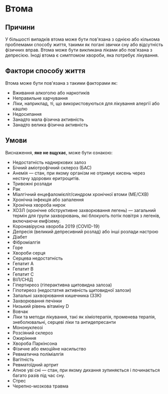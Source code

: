 # Втома

## Причини

У більшості випадків втома може бути пов'язана з однією або кількома проблемами способу життя, такими як погані звички сну або відсутність фізичних вправ. Втома може бути викликана ліками або пов'язана з депресією. Іноді втома є симптомом хвороби, яка потребує лікування.

## Фактори способу життя

Втома може бути пов'язана з такими факторами як:

- Вживання алкоголю або наркотиків
- Неправильне харчування
- Ліки, наприклад, ті, що використовуються для лікування алергії або кашлю
- Недосипання
- Занадто мала фізична активність
- Занадто велика фізична активність

## Умови

Виснаження, **яке не вщухає**, може бути ознакою:

- Недостатність надниркових залоз
- Бічний аміотрофічний склероз (БАС)
- Анемія — стан, при якому організм не отримує кисень через нестачу здорових еритроцитів.
- Тривожні розлади
- Рак
- Міалгічний енцефаломієліт/синдром хронічної втоми (МЕ/СХВ)
- Хронічна інфекція або запалення
- Хронічна хвороба нирок
- ХОЗЛ (хронічне обструктивне захворювання легень) — загальний термін для групи захворювань, які блокують потік повітря з легенів, включаючи емфізему.
- Коронавірусна хвороба 2019 (COVID-19)
- Депресія (великий депресивний розлад) або інші розлади настрою
- Діабет
- Фіброміалгія
- Горе
- Хвороби серця
- Серцева недостатність
- Гепатит А
- Гепатит В
- Гепатит С
- ВІЛ/СНІД
- Гіпертиреоз (гіперактивна щитовидна залоза)
- Гіпотиреоз (недостатня активність щитовидної залози)
- Запальні захворювання кишечника (ЗЗК)
- Захворювання печінки
- Низький рівень вітаміну D
- Вовчак
- Ліки та методи лікування, такі як хіміотерапія, променева терапія, знеболювальні, серцеві ліки та антидепресанти
- Мононуклеозі
- Розсіяний склероз
- Ожирі́нння
- Хвороба Паркінсона
- Фізичне або емоційне насильство
- Ревматична поліміалгія
- Вагітність
- Ревматоїдний артрит
- Апное уві сні — стан, при якому дихання зупиняється і починається багато разів під час сну.
- Стрес
- Черепно-мозкова травма

